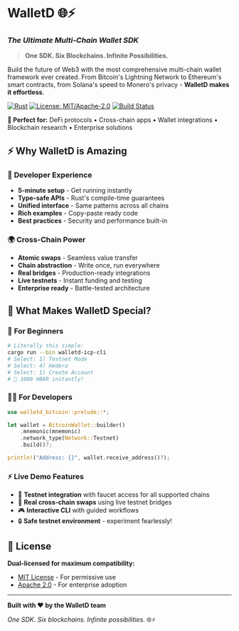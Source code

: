 # WalletD 🌐⚡

### *The Ultimate Multi-Chain Wallet SDK*

> **One SDK. Six Blockchains. Infinite Possibilities.**

Build the future of Web3 with the most comprehensive multi-chain wallet framework ever created. From Bitcoin's Lightning Network to Ethereum's smart contracts, from Solana's speed to Monero's privacy - **WalletD makes it effortless**.

[![Rust](https://img.shields.io/badge/rust-1.70+-orange.svg)](https://www.rust-lang.org)
[![License: MIT/Apache-2.0](https://img.shields.io/badge/license-MIT%2FApache--2.0-blue.svg)](LICENSE-MIT)
[![Build Status](https://img.shields.io/badge/build-passing-brightgreen.svg)]()

**🎯 Perfect for:** DeFi protocols • Cross-chain apps • Wallet integrations • Blockchain research • Enterprise solutions

## ⚡ Why WalletD is Amazing

### 🚀 **Developer Experience**
- **5-minute setup** - Get running instantly
- **Type-safe APIs** - Rust's compile-time guarantees  
- **Unified interface** - Same patterns across all chains
- **Rich examples** - Copy-paste ready code
- **Best practices** - Security and performance built-in

### 🌍 **Cross-Chain Power**
- **Atomic swaps** - Seamless value transfer
- **Chain abstraction** - Write once, run everywhere
- **Real bridges** - Production-ready integrations
- **Live testnets** - Instant funding and testing
- **Enterprise ready** - Battle-tested architecture

## 🌈 What Makes WalletD Special?

### 🎯 **For Beginners**
```bash
# Literally this simple:
cargo run --bin walletd-icp-cli
# Select: 1) Testnet Mode
# Select: 4) Hedera  
# Select: 1) Create Account
# 🎉 1000 HBAR instantly!
```

### 👨‍💻 **For Developers**
```rust
use walletd_bitcoin::prelude::*;

let wallet = BitcoinWallet::builder()
    .mnemonic(mnemonic)
    .network_type(Network::Testnet)
    .build()?;

println!("Address: {}", wallet.receive_address()?);
```

### ⚡ **Live Demo Features**
- 🧪 **Testnet integration** with faucet access for all supported chains
- 🔄 **Real cross-chain swaps** using live testnet bridges
- 🎮 **Interactive CLI** with guided workflows
- 🔒 **Safe testnet environment** - experiment fearlessly!

## 📄 License

**Dual-licensed for maximum compatibility:**
- [MIT License](LICENSE-MIT) - For permissive use
- [Apache 2.0](LICENSE-APACHE) - For enterprise adoption

---

**Built with ❤️ by the WalletD team**

*One SDK. Six blockchains. Infinite possibilities.* 🌐⚡
